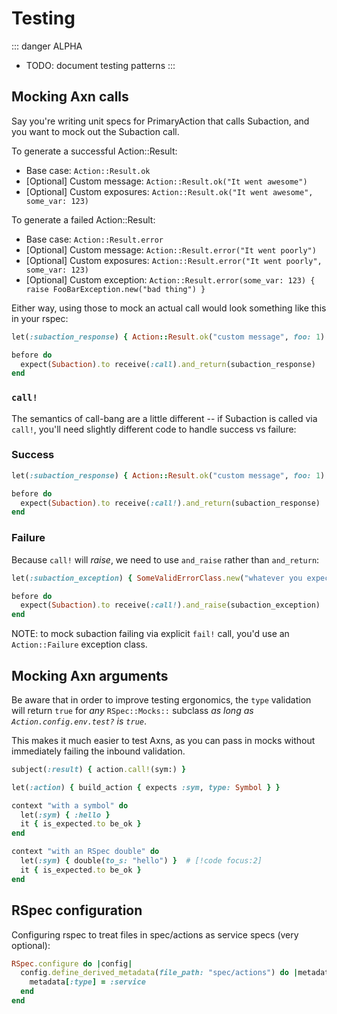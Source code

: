 # Testing

::: danger ALPHA
* TODO: document testing patterns
:::

## Mocking Axn calls

Say you're writing unit specs for PrimaryAction that calls Subaction, and you want to mock out the Subaction call.

To generate a successful Action::Result:

* Base case: `Action::Result.ok`
* [Optional] Custom message: `Action::Result.ok("It went awesome")`
* [Optional] Custom exposures: `Action::Result.ok("It went awesome", some_var: 123)`

To generate a failed Action::Result:

* Base case: `Action::Result.error`
* [Optional] Custom message: `Action::Result.error("It went poorly")`
* [Optional] Custom exposures: `Action::Result.error("It went poorly", some_var: 123)`
* [Optional] Custom exception: `Action::Result.error(some_var: 123) { raise FooBarException.new("bad thing") }`

Either way, using those to mock an actual call would look something like this in your rspec:

```ruby
let(:subaction_response) { Action::Result.ok("custom message", foo: 1) }

before do
  expect(Subaction).to receive(:call).and_return(subaction_response)
end
```

### `call!`

The semantics of call-bang are a little different -- if Subaction is called via `call!`, you'll need slightly different code to handle success vs failure:

### Success

```ruby
let(:subaction_response) { Action::Result.ok("custom message", foo: 1) }

before do
  expect(Subaction).to receive(:call!).and_return(subaction_response)
end
```

### Failure

Because `call!` will _raise_, we need to use `and_raise` rather than `and_return`:

```ruby
let(:subaction_exception) { SomeValidErrorClass.new("whatever you expect subclass to raise") }

before do
  expect(Subaction).to receive(:call!).and_raise(subaction_exception)
end
```

NOTE: to mock subaction failing via explicit `fail!` call, you'd use an `Action::Failure` exception class.

## Mocking Axn arguments

Be aware that in order to improve testing ergonomics, the `type` validation will return `true` for _any_ `RSpec::Mocks::` subclass _as long as `Action.config.env.test?` is `true`_.

This makes it much easier to test Axns, as you can pass in mocks without immediately failing the inbound validation.

```ruby
subject(:result) { action.call!(sym:) }

let(:action) { build_action { expects :sym, type: Symbol } }

context "with a symbol" do
  let(:sym) { :hello }
  it { is_expected.to be_ok }
end

context "with an RSpec double" do
  let(:sym) { double(to_s: "hello") }  # [!code focus:2]
  it { is_expected.to be_ok }
end
```

## RSpec configuration

Configuring rspec to treat files in spec/actions as service specs (very optional):

```ruby
RSpec.configure do |config|
  config.define_derived_metadata(file_path: "spec/actions") do |metadata|
    metadata[:type] = :service
  end
end
```
